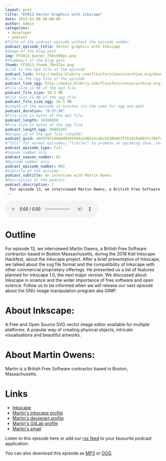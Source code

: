 ```yaml
---
layout: post
title: "EP013 Vector Graphics with Inkscape"
date: 2019-01-08 00:00:00
author: Admin
categories: 
 - developer
 - podcast
#Title of the podcast episode without the episode number
podcast_episode_title: Vector graphics with Inkscape
#Image of the blog post
img: FFS013_banner_750x500px.png
#Thumbnail of the blog post
thumb: FFS013_thumb_70x47px.png
#Link to the mp3 file of the episode
podcast_link: http://media.blubrry.com/flossforscience/archive.org/download/Ep013VectorGraphicsWithInkscape/FLOSSforscience_EP013_Inkscape.mp3
#Link to the ogg file of the episode
podcast_link_ogg: http://media.blubrry.com/flossforscience/archive.org/download/Ep013VectorGraphicsWithInkscape/FLOSSforscience_EP013_Inkscape.ogg
#File size in MB of the mp3 file
podcast_file_size: 18.2 MB
#File size in MB of the ogg file
podcast_file_size_ogg: 20.5 MB
#Length of the episode in minutes (is the same for ogg and mp3)
podcast_duration: "0:37:36"
#File size in bytes of the mp3 file
podcast_length: 18188658
#File size in bytes of the ogg file
podcast_length_ogg: 20493207
#Unique id of the mp3 file (sha256)
podcast_guid: a659707a4660d8494594a2d6b14cabcb53898675f63d18a045fc7697adad7a9a
#“full” for normal episodes; “trailer” to promote an upcoming show, season, or episode; or “bonus” for extra content related to a show, season, or episode.
podcast_episode_type: full
#Season number only
podcast_season_number: 02
#Episode number only
podcast_episode_number: 001
#Subtitle of the episode 
podcast_subtitle: An interview with Martin Owens
#Description of the podcast
podcast_description: |
  For episode 13, we interviewed Martin Owens, a British Free Software contractor based in Boston Massachusetts, during the 2018 Kiel Inkscape Hackfest, about the Inkscape project. After a brief presentation of Inkscape, we talked about the svg file format and the compatibility of Inkscape with other commercial proprietary offerings. He presented us a list of features planned for Inkscape 1.0, the next major version. We discussed about Inkscape in science and the wider importance of free software and open science. Follow us to be informed when we will release our next episode about the GNU image manipulation program aka GIMP.  
---
```


<audio controls>
  <source src="http://media.blubrry.com/flossforscience/archive.org/download/Ep013VectorGraphicsWithInkscape/FLOSSforscience_EP013_Inkscape.ogg" type="audio/ogg">
  <source src="http://media.blubrry.com/flossforscience/archive.org/download/Ep013VectorGraphicsWithInkscape/FLOSSforscience_EP013_Inkscape.mp3" type="audio/mpeg">
Your browser does not support the audio element.
</audio>

# Outline

For episode 13, we interviewed Martin Owens, a British Free Software contractor based in Boston Massachusetts, during the 2018 Kiel Inkscape Hackfest, about the Inkscape project. After a brief presentation of Inkscape, we talked about the svg file format and the compatibility of Inkscape with other commercial proprietary offerings. He presented us a list of features planned for Inkscape 1.0, the next major version. We discussed about Inkscape in science and the wider importance of free software and open science. Follow us to be informed when we will release our next episode about the GNU image manipulation program aka GIMP.  

# About Inkscape:

A Free and Open Source SVG vector image editor available for multiple platforms. A popular way of creating physical objects, intricate visualisations and beautiful artworks.

# About Martin Owens: 

Martin is a British Free Software contractor based in Boston, Massachusetts.

# Links
* [Inkscape](https://inkscape.org/en/)
* [Martin's inkscape profile](https://inkscape.org/en/~doctormo)
* [Martin's devianart profile](https://www.deviantart.com/doctormo)
* [Martin's GitLab profile](https://gitlab.com/doctormo)
* [Martin's email](mailto:doctormo@gmail.com)

Listen to this episode here or add our [rss feed](https://flossforscience.com/feed.xml) to your favourite podcast application. 

You can also download this episode as [MP3](http://media.blubrry.com/flossforscience/archive.org/download/Ep013VectorGraphicsWithInkscape/FLOSSforscience_EP013_Inkscape.mp3) or [OGG](http://media.blubrry.com/flossforscience/archive.org/download/Ep013VectorGraphicsWithInkscape/FLOSSforscience_EP013_Inkscape.ogg). 
